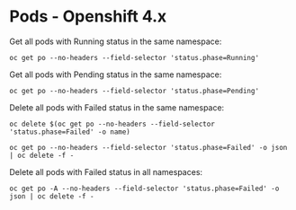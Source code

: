 # Pods - Openshift 4.x

Get all pods with Running status in the same namespace:
```
oc get po --no-headers --field-selector 'status.phase=Running'
```

Get all pods with Pending status in the same namespace:
```
oc get po --no-headers --field-selector 'status.phase=Pending'
```

Delete all pods with Failed status in the same namespace:
```
oc delete $(oc get po --no-headers --field-selector 'status.phase=Failed' -o name)

oc get po --no-headers --field-selector 'status.phase=Failed' -o json | oc delete -f -
```

Delete all pods with Failed status in all namespaces:
```
oc get po -A --no-headers --field-selector 'status.phase=Failed' -o json | oc delete -f -
```
